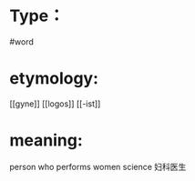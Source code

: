 # Type：
#word 
# etymology: 
[[gyne]]
[[logos]]
[[-ist]]
# meaning: 
person who performs women science
妇科医生
